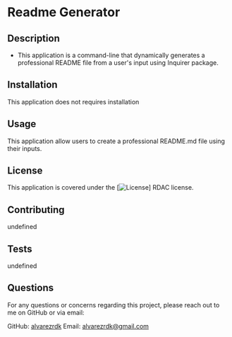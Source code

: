 # Readme Generator

## Description
* This application is a command-line that dynamically generates a professional README file from a user's input using Inquirer package.

## Installation
This application does not requires installation

## Usage
This application allow users to create a professional README.md file using their inputs.

## License
This application is covered under the [![License](https://img.shields.io/badge/RDAC-blue.svg)] RDAC license.


## Contributing
undefined

## Tests
undefined

## Questions
For any questions or concerns regarding this project, please reach out to me on GitHub or via email:

GitHub: [alvarezrdk](https://github.com/alvarezrdk)
Email: alvarezrdk@gmail.com
